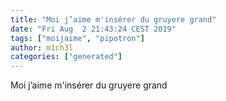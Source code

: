```yaml
---
title: "Moi j’aime m'insérer du gruyere grand"
date: "Fri Aug  2 21:43:24 CEST 2019"
tags: ["moijaime", "pipotron"]
author: m1ch3l
categories: ["generated"]
---
```


Moi j’aime m'insérer du gruyere grand
